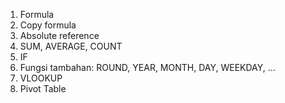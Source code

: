 1. Formula
2. Copy formula
3. Absolute reference
4. SUM, AVERAGE, COUNT
5. IF
6. Fungsi tambahan: ROUND, YEAR, MONTH, DAY, WEEKDAY, ...
7. VLOOKUP
8. Pivot Table
